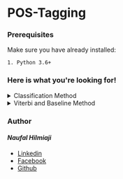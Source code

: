 # POS-Tagging

### Prerequisites
Make sure you have already installed:

```
1. Python 3.6+
```
### Here is what you're looking for!

<details>
  <summary>Classification Method</summary>
  
  &nbsp;&nbsp;&nbsp;&nbsp;Code:
  
  &nbsp;&nbsp;&nbsp;&nbsp;&nbsp;&rarr;&nbsp;[classification_method.ipynb](https://github.com/naufalhilmiaji/nlp-postag/blob/master/classification_method.ipynb)
  
  &nbsp;&nbsp;&nbsp;&nbsp;Train Data:
  
  &nbsp;&nbsp;&nbsp;&nbsp;&nbsp;&nbsp;&nbsp;&nbsp;&rarr;&nbsp;[corpus2.tsv](https://github.com/naufalhilmiaji/nlp-posttag/blob/master/corpus2.tsv)
  
  &nbsp;&nbsp;&nbsp;&nbsp;Test Data :
  
  &nbsp;&nbsp;&nbsp;&nbsp;&nbsp;&nbsp;&nbsp;&nbsp;&rarr;&nbsp;[dataset_test.tsv](https://github.com/naufalhilmiaji/nlp-posttag/blob/master/dataset_test.tsv)
  
</details>

<details>
  <summary>Viterbi and Baseline Method</summary>
  
  &nbsp;&nbsp;&nbsp;&nbsp;Code:
  
  &nbsp;&nbsp;&nbsp;&nbsp;&nbsp;&nbsp;&nbsp;&nbsp;&rarr;&nbsp;[viterbi-baseline_method.ipynb](https://github.com/naufalhilmiaji/nlp-posttag/blob/master/viterbi-baseline_method.ipynb)
  
  &nbsp;&nbsp;&nbsp;&nbsp;Train Data:
  
  &nbsp;&nbsp;&nbsp;&nbsp;&nbsp;&nbsp;&nbsp;&nbsp;&rarr;&nbsp;[corpus.tsv](https://github.com/naufalhilmiaji/nlp-posttag/blob/master/corpus.tsv)
  
  &nbsp;&nbsp;&nbsp;&nbsp;Test Data :
  
  &nbsp;&nbsp;&nbsp;&nbsp;&nbsp;&nbsp;&nbsp;&nbsp;&rarr;&nbsp;[dataset_test.tsv](https://github.com/naufalhilmiaji/nlp-posttag/blob/master/dataset_test.tsv)
</details>

### Author
#### _Naufal Hilmiaji_
* [Linkedin](https://www.linkedin.com/in/naufalhilmiaji/)
* [Facebook](https://www.facebook.com/naufal.hilmiaji)
* [Github](https://github.com/naufalhilmiaji)






















